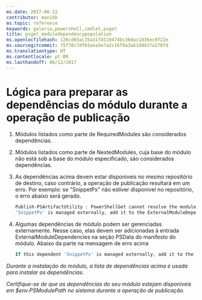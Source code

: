 ```yaml
---
ms.date: 2017-06-12
contributor: manikb
ms.topic: reference
keywords: galeria,powershell,cmdlet,psget
title: psget_moduledependencypopulation
ms.openlocfilehash: 126cd65ac35a31f4118474bc36dac1836ec0f22e
ms.sourcegitcommit: 75f70c7df01eea5e7a2c16f9a3ab1dd437a1f8fd
ms.translationtype: HT
ms.contentlocale: pt-BR
ms.lasthandoff: 06/12/2017
---
```

<a id="logic-for-preparing-the-module-dependencies-during-publish-operation" class="xliff"></a>
# Lógica para preparar as dependências do módulo durante a operação de publicação
1.  Módulos listados como parte de RequiredModules são considerados dependências.
2.  Módulos listados como parte de NestedModules, cuja base do módulo não está sob a base do módulo especificado, são considerados dependências.

3.  As dependências acima devem estar disponíveis no mesmo repositório de destino, caso contrário, a operação de publicação resultará em um erro.
    Por exemplo: se "SnippetPx" não estiver disponível no repositório, o erro abaixo será gerado.
    ```powershell
    Publish-PSArtifactUtility : PowerShellGet cannot resolve the module dependency 'SnippetPx' of the module 'TypePx' on the repository 'LocalRepo'. Verify that the dependent module 'SnippetPx' is available in the repository 'LocalRepo'. If this dependent
    'SnippetPx' is managed externally, add it to the ExternalModuleDependencies entry in the PSData section of the module manifest.
    ```
4.  Algumas dependências de módulo podem ser gerenciadas externamente. Nesse caso, elas devem ser adicionadas à entrada ExternalModuleDependencies na seção PSData do manifesto do módulo.
    Abaixo da parte na mensagem de erro acima
    ```powershell
    If this dependent 'SnippetPx' is managed externally, add it to the ExternalModuleDependencies entry in the PSData section of the module manifest.
    ```

*Durante a instalação do módulo, a lista de dependências acima é usada para instalar as dependências.*

*Certifique-se de que as dependências do seu módulo estejam disponíveis em $env:PSModulePath no sistema durante a operação de publicação.*

